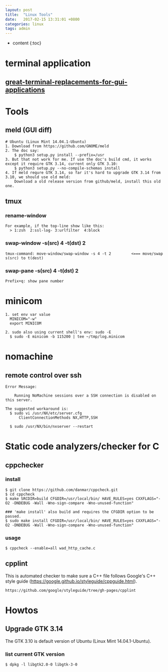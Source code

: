 ```yaml
---
layout: post
title:  "Linux Tools"
date:   2017-02-15 13:31:01 +0800
categories: linux
tags: admin
---
```


* content
{:toc}


# terminal application

## [great-terminal-replacements-for-gui-applications][1]

# Tools

## meld (GUI diff)

    # Ubuntu (Linux Mint 14.04.1-Ubuntu)
    1. Download from https://github.com/GNOME/meld
    2. The doc say:
        $ python3 setup.py install --prefix=/usr
    3. But that not work for me. If use the doc's build cmd, it works except it require GTK 3.14, current only GTK 3.10:
        $ python3 setup.py --no-compile-schemas install
    4. If meld requre GTK 3.14, so far it's hard to upgrade GTK 3.14 from 3.10, we should use old meld:
        Download a old release version from github/meld, install this old one.

## tmux

### rename-window <name>

    For example, if the top-line show like this:
      > 1:zsh  2:ssl-log- 3:urlfilter  4:block

### swap-window -s(src) 4 -t(dst) 2
    tmux-command: move-window/swap-window -s 4 -t 2         <=== move/swap s(src) to t(dest)

### swap-pane -s(src) 4 -t(dst) 2

    Prefix+q: show pane number

# minicom

    1. set env var value
      MINICOM="-w"
      export MINICOM

    2. sudo also using current shell's env: sudo -E
      $ sudo -E minicom -b 115200 | tee ~/tmp/log.minicom

# nomachine

## remote control over ssh

```
Error Message:

    Running NoMachine sessions over a SSH connection is disabled on this server.

The suggested workaround is:
  $ sudo vi /usr/NX/etc/server.cfg
      ClientConnectionMethods NX,HTTP,SSH

  $ sudo /usr/NX/bin/nxserver --restart
```

# Static code analyzers/checker for C

## cppchecker

### install
    $ git clone https://github.com/danmar/cppcheck.git
    $ cd cppcheck
    $ make SRCDIR=build CFGDIR=/usr/local/bin/ HAVE_RULES=yes CXXFLAGS="-O2 -DNDEBUG -Wall -Wno-sign-compare -Wno-unused-function"

    ### 'make install' also build and requires the CFGDIR option to be passed.
    $ sudo make install CFGDIR=/usr/local/bin/ HAVE_RULES=yes CXXFLAGS="-O2 -DNDEBUG -Wall -Wno-sign-compare -Wno-unused-function"

### usage

    $ cppcheck --enable=all wad_http_cache.c

## cpplint

This is automated checker to make sure a C++ file follows Google's C++ style
guide (https://google.github.io/styleguide/cppguide.html).

    https://github.com/google/styleguide/tree/gh-pages/cpplint

# Howtos

## Upgrade GTK 3.14

The GTK 3.10 is default version of Ubuntu (Linux Mint 14.04.1-Ubuntu).

### list current GTK version

    $ dpkg -l libgtk2.0-0 libgtk-3-0

  [1]: http://www.tuxarena.com/2014/03/20-great-terminal-replacements-for-gui-applications/
